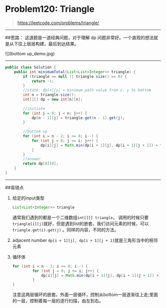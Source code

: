 # Problem120: Triangle


> https://leetcode.com/problems/triangle/

-------------------------------
##思路：
这道题是一道经典问题，对于理解 dp 问题非常好。一个直观的想法就是从下往上层层构建，最后到达结果。

![](bottom up_demo.jpg)

-----------------
```java
public class Solution {
    public int minimumTotal(List<List<Integer>> triangle) {
        if (triangle == null || triangle.size() == 0) {
            return -1;
        }
        //state: dp[x][y] = minimum path value from x, y to bottom
        int n = triangle.size();
        int[][] dp = new int[n][n];
        
        //initiate
        for (int j = 0; j < n; j++) {
            dp[n - 1][j] = triangle.get(n - 1).get(j);
        }
        
        //bottom up
        for (int i = n - 2; i >= 0; i--) {
            for (int j = 0; j <= i; j++) {
                dp[i][j] = Math.min(dp[i + 1][j], dp[i + 1][j + 1]) + triangle.get(i).get(j);
            }
        }
        //answer
        return dp[0][0];
    }
}
```
----------------
##易错点
1. 给定的input类型
   ```java
   List<List<Integer>> triangle
   ```
   通常我们遇到的都是一个二维数组```int[][] triangle```， 调用的时候只要```triangle[i][j]```就好，但是遇到list的嵌套，我们访问元素的时候，可以 ```triangle.get(i).get(j)``` 。同样的内容，不同的方法。

2. adjacent number
   ```dp[i + 1][j], dp[i + 1][j + 1]```就是三角形当中的相邻元素
3. 循环体
   ```java
   for (int i = n - 2; i >= 0; i--) {
            for (int j = 0; j <= i; j++) {
                dp[i][j] = Math.min(dp[i + 1][j], dp[i + 1][j + 1]) + triangle.get(i).get(j);
            }
   }
   ```
   注意这两层循环的嵌套。外面一层循环，控制从bottom一层逐渐往上走;里面的一层，控制着每一层的逐行扫描，由左到右。























